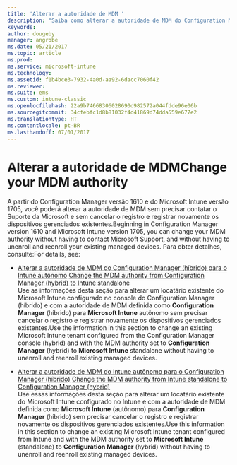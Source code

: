 ```yaml
---
title: 'Alterar a autoridade de MDM '
description: "Saiba como alterar a autoridade de MDM do Configuration Manager (híbrido) para o Intune autônomo ou vice-versa."
keywords: 
author: dougeby
manager: angrobe
ms.date: 05/21/2017
ms.topic: article
ms.prod: 
ms.service: microsoft-intune
ms.technology: 
ms.assetid: f1b4bce3-7932-4a0d-aa92-6dacc7060f42
ms.reviewer: 
ms.suite: ems
ms.custom: intune-classic
ms.openlocfilehash: 22a9b74668306028690d982572a044fdde96e06b
ms.sourcegitcommit: 34cfebfc1d8b81032f4d41869d74dda559e677e2
ms.translationtype: HT
ms.contentlocale: pt-BR
ms.lasthandoff: 07/01/2017
---
```

# <span data-ttu-id="906d2-103">Alterar a autoridade de MDM</span><span class="sxs-lookup"><span data-stu-id="906d2-103">Change your MDM authority</span></span>
<a id="change-your-mdm-authority" class="xliff"></a>
<span data-ttu-id="906d2-104">A partir do Configuration Manager versão 1610 e do Microsoft Intune versão 1705, você poderá alterar a autoridade de MDM sem precisar contatar o Suporte da Microsoft e sem cancelar o registro e registrar novamente os dispositivos gerenciados existentes.</span><span class="sxs-lookup"><span data-stu-id="906d2-104">Beginning in Configuration Manager version 1610 and Microsoft Intune version 1705, you can change your MDM authority without having to contact Microsoft Support, and without having to unenroll and reenroll your existing managed devices.</span></span> <span data-ttu-id="906d2-105">Para obter detalhes, consulte:</span><span class="sxs-lookup"><span data-stu-id="906d2-105">For details, see:</span></span>

- <span data-ttu-id="906d2-106">[Alterar a autoridade de MDM do Configuration Manager (híbrido) para o Intune autônomo](https://docs.microsoft.com/sccm/mdm/deploy-use/change-mdm-authority#change-the-mdm-authority-to-intune-standalone)  </span><span class="sxs-lookup"><span data-stu-id="906d2-106">[Change the MDM authority from Configuration Manager (hybrid) to Intune standalone](https://docs.microsoft.com/sccm/mdm/deploy-use/change-mdm-authority#change-the-mdm-authority-to-intune-standalone)  </span></span>  
    <span data-ttu-id="906d2-107">Use as informações desta seção para alterar um locatário existente do Microsoft Intune configurado no console do Configuration Manager (híbrido) e com a autoridade de MDM definida como **Configuration Manager** (híbrido) para **Microsoft Intune** autônomo sem precisar cancelar o registro e registrar novamente os dispositivos gerenciados existentes.</span><span class="sxs-lookup"><span data-stu-id="906d2-107">Use the information in this section to change an existing Microsoft Intune tenant configured from the Configuration Manager console (hybrid) and with the MDM authority set to **Configuration Manager** (hybrid) to **Microsoft Intune** standalone without having to unenroll and reenroll existing managed devices.</span></span>

- <span data-ttu-id="906d2-108">[Alterar a autoridade de MDM do Intune autônomo para o Configuration Manager (híbrido)](https://docs.microsoft.com/sccm/mdm/deploy-use/change-mdm-authority#change-the-mdm-authority-to-configuration-manager-&#40;hybrid&#41;)  </span><span class="sxs-lookup"><span data-stu-id="906d2-108">[Change the MDM authority from Intune standalone to Configuration Manager (hybrid)](https://docs.microsoft.com/sccm/mdm/deploy-use/change-mdm-authority#change-the-mdm-authority-to-configuration-manager-&#40;hybrid&#41;)  </span></span>  
    <span data-ttu-id="906d2-109">Use essas informações desta seção para alterar um locatário existente do Microsoft Intune configurado no Intune e com a autoridade de MDM definida como **Microsoft Intune** (autônomo) para **Configuration Manager** (híbrido) sem precisar cancelar o registro e registrar novamente os dispositivos gerenciados existentes.</span><span class="sxs-lookup"><span data-stu-id="906d2-109">Use this information in this section to change an existing Microsoft Intune tenant configured from Intune and with the MDM authority set to **Microsoft Intune** (standalone) to **Configuration Manager** (hybrid) without having to unenroll and reenroll existing managed devices.</span></span>
